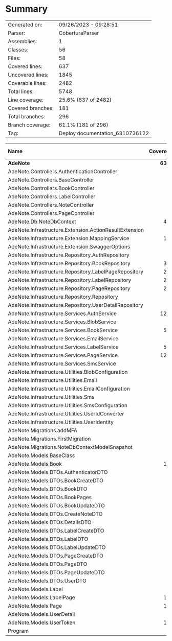 ﻿# Summary
|||
|:---|:---|
| Generated on: | 09/26/2023 - 09:28:51 |
| Parser: | CoberturaParser |
| Assemblies: | 1 |
| Classes: | 56 |
| Files: | 58 |
| Covered lines: | 637 |
| Uncovered lines: | 1845 |
| Coverable lines: | 2482 |
| Total lines: | 5748 |
| Line coverage: | 25.6% (637 of 2482) |
| Covered branches: | 181 |
| Total branches: | 296 |
| Branch coverage: | 61.1% (181 of 296) |
| Tag: | Deploy documentation_6310736122 |

|**Name**|**Covered**|**Uncovered**|**Coverable**|**Total**|**Line coverage**|**Covered**|**Total**|**Branch coverage**|
|:---|---:|---:|---:|---:|---:|---:|---:|---:|
|**AdeNote**|**637**|**1845**|**2482**|**5748**|**25.6%**|**181**|**296**|**61.1%**|
|AdeNote.Controllers.AuthenticationController|0|140|140|566|0%|0|40|0%|
|AdeNote.Controllers.BaseController|0|18|18|61|0%|0|0||
|AdeNote.Controllers.BookController|0|24|24|177|0%|0|0||
|AdeNote.Controllers.LabelController|0|24|24|162|0%|0|0||
|AdeNote.Controllers.NoteController|0|39|39|184|0%|0|0||
|AdeNote.Controllers.PageController|0|36|36|276|0%|0|0||
|AdeNote.Db.NoteDbContext|44|0|44|113|100%|0|0||
|AdeNote.Infrastructure.Extension.ActionResultExtension|0|13|13|33|0%|0|10|0%|
|AdeNote.Infrastructure.Extension.MappingService|18|0|18|54|100%|0|0||
|AdeNote.Infrastructure.Extension.SwaggerOptions|0|31|31|65|0%|0|4|0%|
|AdeNote.Infrastructure.Repository.AuthRepository|0|43|43|131|0%|0|2|0%|
|AdeNote.Infrastructure.Repository.BookRepository|32|3|35|97|91.4%|0|0||
|AdeNote.Infrastructure.Repository.LabelPageRepository|28|3|31|91|90.3%|0|0||
|AdeNote.Infrastructure.Repository.LabelRepository|28|3|31|95|90.3%|0|0||
|AdeNote.Infrastructure.Repository.PageRepository|21|11|32|92|65.6%|0|0||
|AdeNote.Infrastructure.Repository.Repository|4|39|43|86|9.3%|0|10|0%|
|AdeNote.Infrastructure.Repository.UserDetailRepository|0|29|29|79|0%|0|2|0%|
|AdeNote.Infrastructure.Services.AuthService|123|128|251|539|49%|51|80|63.7%|
|AdeNote.Infrastructure.Services.BlobService|0|23|23|65|0%|0|0||
|AdeNote.Infrastructure.Services.BookService|56|17|73|175|76.7%|25|26|96.1%|
|AdeNote.Infrastructure.Services.EmailService|0|36|36|49|0%|0|0||
|AdeNote.Infrastructure.Services.LabelService|52|13|65|145|80%|18|18|100%|
|AdeNote.Infrastructure.Services.PageService|129|17|146|304|88.3%|87|90|96.6%|
|AdeNote.Infrastructure.Services.SmsService|0|16|16|43|0%|0|0||
|AdeNote.Infrastructure.Utilities.BlobConfiguration|0|3|3|24|0%|0|0||
|AdeNote.Infrastructure.Utilities.Email|0|17|17|27|0%|0|0||
|AdeNote.Infrastructure.Utilities.EmailConfiguration|0|4|4|26|0%|0|0||
|AdeNote.Infrastructure.Utilities.Sms|0|7|7|13|0%|0|0||
|AdeNote.Infrastructure.Utilities.SmsConfiguration|0|3|3|9|0%|0|0||
|AdeNote.Infrastructure.Utilities.UserIdConverter|3|0|3|19|100%|0|0||
|AdeNote.Infrastructure.Utilities.UserIdentity|0|9|9|36|0%|0|12|0%|
|AdeNote.Migrations.addMFA|0|312|312|373|0%|0|0||
|AdeNote.Migrations.FirstMigration|0|386|386|455|0%|0|0||
|AdeNote.Migrations.NoteDbContextModelSnapshot|0|260|260|297|0%|0|0||
|AdeNote.Models.BaseClass|1|0|1|16|100%|0|0||
|AdeNote.Models.Book|12|5|17|66|70.5%|0|0||
|AdeNote.Models.DTOs.AuthenticatorDTO|7|0|7|28|100%|0|0||
|AdeNote.Models.DTOs.BookCreateDTO|2|0|2|22|100%|0|0||
|AdeNote.Models.DTOs.BookDTO|4|0|4|28|100%|0|0||
|AdeNote.Models.DTOs.BookPages|2|0|2|18|100%|0|0||
|AdeNote.Models.DTOs.BookUpdateDTO|2|0|2|18|100%|0|0||
|AdeNote.Models.DTOs.CreateNoteDTO|0|2|2|18|0%|0|0||
|AdeNote.Models.DTOs.DetailsDTO|9|0|9|33|100%|0|0||
|AdeNote.Models.DTOs.LabelCreateDTO|1|0|1|16|100%|0|0||
|AdeNote.Models.DTOs.LabelDTO|2|0|2|18|100%|0|0||
|AdeNote.Models.DTOs.LabelUpdateDTO|1|0|1|13|100%|0|0||
|AdeNote.Models.DTOs.PageCreateDTO|2|0|2|22|100%|0|0||
|AdeNote.Models.DTOs.PageDTO|2|0|2|19|100%|0|0||
|AdeNote.Models.DTOs.PageUpdateDTO|2|0|2|17|100%|0|0||
|AdeNote.Models.DTOs.UserDTO|0|7|7|29|0%|0|0||
|AdeNote.Models.Label|8|1|9|32|88.8%|0|0||
|AdeNote.Models.LabelPage|10|0|10|37|100%|0|0||
|AdeNote.Models.Page|15|0|15|57|100%|0|0||
|AdeNote.Models.UserDetail|0|23|23|80|0%|0|0||
|AdeNote.Models.UserToken|17|1|18|67|94.4%|0|0||
|Program|0|99|99|133|0%|0|2|0%|
